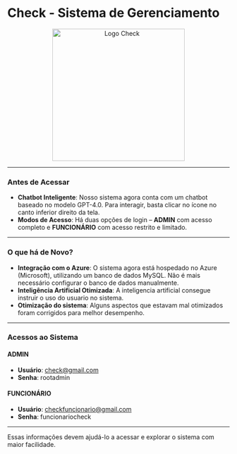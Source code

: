 # **Check - Sistema de Gerenciamento**  

<p align="center">
  <img src="https://i.ibb.co/sgvq4QZ/logo.png" alt="Logo Check" width="300"/>
</p>

---

### **Antes de Acessar**

- **Chatbot Inteligente**: Nosso sistema agora conta com um chatbot baseado no modelo GPT-4.0. Para interagir, basta clicar no ícone no canto inferior direito da tela.
- **Modos de Acesso**: Há duas opções de login – **ADMIN** com acesso completo e **FUNCIONÁRIO** com acesso restrito e limitado.

---

### **O que há de Novo?**

- **Integração com o Azure**: O sistema agora está hospedado no Azure (Microsoft), utilizando um banco de dados MySQL. Não é mais necessário configurar o banco de dados manualmente.
- **Inteligência Artificial Otimizada**: A inteligencia artificial consegue instruir o uso do usuario no sistema.
- **Otimização do sistema**: Alguns aspectos que estavam mal otimizados foram corrigidos para melhor desempenho.
---

### **Acessos ao Sistema**

#### **ADMIN**
- **Usuário**: check@gmail.com  
- **Senha**: rootadmin

#### **FUNCIONÁRIO**
- **Usuário**: checkfuncionario@gmail.com 
- **Senha**: funcionariocheck

---

Essas informações devem ajudá-lo a acessar e explorar o sistema com maior facilidade.
